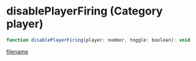 # disablePlayerFiring (Category player)

```js
function disablePlayerFiring(player: number, toggle: boolean): void
```

[filename](disablePlayerFiring_m.md ':include')